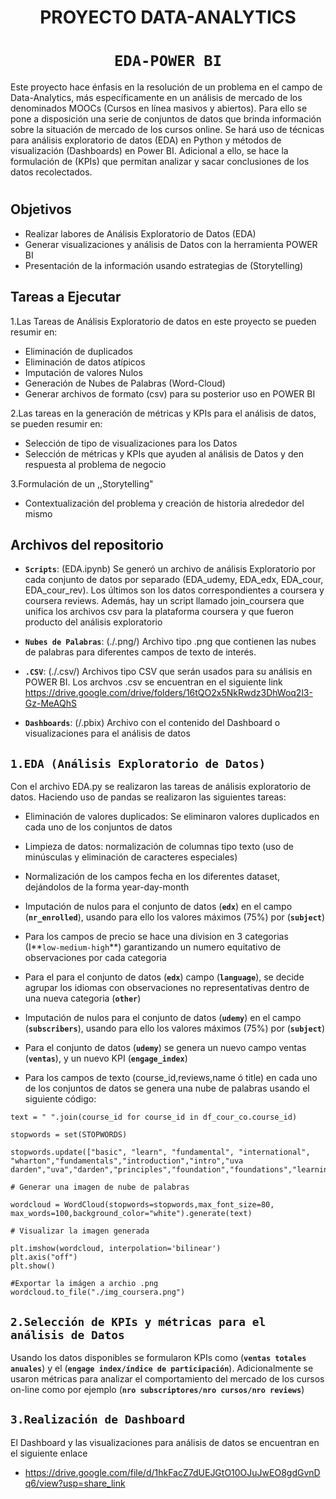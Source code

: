 # <h1 align=center>**PROYECTO DATA-ANALYTICS**

# <h1 align=center>**`EDA-POWER BI`**</h1>  

Este proyecto hace énfasis en la resolución de un problema en el campo de Data-Analytics, más específicamente en un análisis de mercado de los denominados MOOCs (Cursos en línea masivos y abiertos). Para ello se pone a disposición una serie de conjuntos de datos que brinda información sobre la situación de mercado de los cursos online. Se hará uso de técnicas para análisis exploratorio de datos (EDA) en Python y métodos de visualización (Dashboards) en Power BI. Adicional a ello, se hace la formulación de (KPIs) que permitan analizar y sacar conclusiones de los datos recolectados.

# <h2> **Objetivos**</h1>
- Realizar labores de Análisis Exploratorio de Datos (EDA)
- Generar visualizaciones y análisis de Datos con la herramienta POWER BI
- Presentación de la información usando estrategias de (Storytelling)

## **Tareas a Ejecutar**

1.Las Tareas de Análisis Exploratorio de datos en este proyecto se pueden resumir en:
- Eliminación de duplicados
- Eliminación de datos atípicos
- Imputación de valores Nulos
- Generación de Nubes de Palabras (Word-Cloud)
- Generar archivos de formato (csv) para su posterior uso en POWER BI
  
2.Las tareas en la generación de métricas y KPIs para el análisis de datos, se pueden resumir en:
- Selección de tipo de visualizaciones para los Datos
- Selección de métricas y KPIs que ayuden al análisis de Datos y den respuesta al problema de negocio
  
3.Formulación de un ,,Storytelling"
- Contextualización del problema y creación de historia alrededor del mismo


## **Archivos del repositorio**
- **`Scripts`**: (EDA.ipynb) Se generó un archivo de análisis Exploratorio por cada conjunto de datos por separado (EDA_udemy, EDA_edx, EDA_cour, EDA_cour_rev). Los últimos son los datos correspondientes a coursera y coursera reviews. Además, hay un script llamado join_coursera que unifica los archivos csv para la plataforma coursera y que fueron producto del análisis exploratorio 

- **`Nubes de Palabras`**: (./.png/) Archivo tipo .png que contienen las nubes de palabras para diferentes campos de texto de interés.

- **`.CSV`**: (./.csv/) Archivos tipo CSV que serán usados para su análisis en POWER BI. Los archvos .csv se encuentran en el siguiente link
https://drive.google.com/drive/folders/16tQO2x5NkRwdz3DhWoq2l3-Gz-MeAQhS

- **`Dashboards`**: (/.pbix) Archivo con el contenido del Dashboard o visualizaciones para el análisis de datos

## `1.EDA (Análisis Exploratorio de Datos)`
Con el archivo EDA.py se realizaron las tareas de análisis exploratorio de datos. Haciendo uso de pandas se realizaron las siguientes tareas: 

+ Eliminación de valores duplicados: Se eliminaron valores duplicados en cada uno de los conjuntos de datos

+ Limpieza de datos: normalización de columnas tipo texto (uso de minúsculas y eliminación de caracteres especiales)

+ Normalización de los campos fecha en los diferentes dataset, dejándolos de la forma year-day-month

+ Imputación de nulos para el conjunto de datos (**`edx`**) en el campo (**`nr_enrolled`**), usando para ello los valores máximos (75%) por (**`subject`**)

+ Para los campos de precio se hace una division en 3 categorias (I**`low-medium-high`**) garantizando un numero equitativo de observaciones por cada categoria

+ Para el para el conjunto de datos (**`edx`**) campo (**`language`**), se decide agrupar los idiomas con observaciones no representativas dentro de una nueva categoria (**`other`**)

+ Imputación de nulos para el conjunto de datos (**`udemy`**) en el campo (**`subscribers`**), usando para ello los valores máximos (75%) por (**`subject`**)

+ Para el conjunto de datos (**`udemy`**) se genera un nuevo campo ventas (**`ventas`**), y un nuevo KPI (**`engage_index`**)

+ Para los campos de texto (course_id,reviews,name ó title)  en cada uno de los conjuntos de datos se genera una nube de palabras usando el siguiente código:

```
text = " ".join(course_id for course_id in df_cour_co.course_id)

stopwords = set(STOPWORDS)

stopwords.update(["basic", "learn", "fundamental", "international", "wharton","fundamentals","introduction","intro","uva darden","uva","darden","principles","foundation","foundations","learning","big","everyday","tools"])

# Generar una imagen de nube de palabras

wordcloud = WordCloud(stopwords=stopwords,max_font_size=80, max_words=100,background_color="white").generate(text)

# Visualizar la imagen generada

plt.imshow(wordcloud, interpolation='bilinear')
plt.axis("off")
plt.show()

#Exportar la imágen a archio .png
wordcloud.to_file("./img_coursera.png")
```

## `2.Selección de KPIs y métricas para el análisis de Datos`

Usando los datos disponibles se formularon KPIs como (**`ventas totales anuales`**) y el (**`engage index/índice de participación`**). Adicionalmente se usaron métricas para analizar el comportamiento del mercado de los cursos on-line como por ejemplo (**`nro subscriptores/nro cursos/nro reviews`**)

## `3.Realización de Dashboard`
El Dashboard y las visualizaciones para análisis de datos se encuentran en el siguiente enlace

-  https://drive.google.com/file/d/1hkFacZ7dUEJGtO10OJuJwEO8gdGvnDq6/view?usp=share_link


